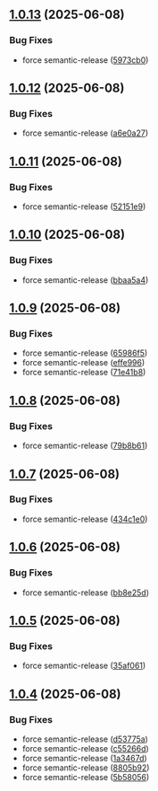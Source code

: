 ## [1.0.13](https://github.com/maxplumley/pomo/compare/1.0.12...1.0.13) (2025-06-08)


### Bug Fixes

* force semantic-release ([5973cb0](https://github.com/maxplumley/pomo/commit/5973cb0d89e06e4ef3177d88b27e9a313a97bd99))

## [1.0.12](https://github.com/maxplumley/pomo/compare/1.0.11...1.0.12) (2025-06-08)


### Bug Fixes

* force semantic-release ([a6e0a27](https://github.com/maxplumley/pomo/commit/a6e0a27d9eed0841c7375d88b303a1d967a60fab))

## [1.0.11](https://github.com/maxplumley/pomo/compare/1.0.10...1.0.11) (2025-06-08)


### Bug Fixes

* force semantic-release ([52151e9](https://github.com/maxplumley/pomo/commit/52151e94dafcfde60af5853a52233f5e6d5d20de))

## [1.0.10](https://github.com/maxplumley/pomo/compare/1.0.9...1.0.10) (2025-06-08)


### Bug Fixes

* force semantic-release ([bbaa5a4](https://github.com/maxplumley/pomo/commit/bbaa5a4a4c9f48bdd554a8077bae63310ea15af0))

## [1.0.9](https://github.com/maxplumley/pomo/compare/1.0.8...1.0.9) (2025-06-08)


### Bug Fixes

* force semantic-release ([65986f5](https://github.com/maxplumley/pomo/commit/65986f5183bb0fb4409145c66c528f9ef44615b0))
* force semantic-release ([effe996](https://github.com/maxplumley/pomo/commit/effe9967a4af58426d015d527e25f0de1ce21828))
* force semantic-release ([71e41b8](https://github.com/maxplumley/pomo/commit/71e41b80a372390b0062c530ea297fab335d9f09))

## [1.0.8](https://github.com/maxplumley/pomo/compare/1.0.7...1.0.8) (2025-06-08)


### Bug Fixes

* force semantic-release ([79b8b61](https://github.com/maxplumley/pomo/commit/79b8b6156011aac8be88a8bbc070ca0c404bc973))

## [1.0.7](https://github.com/maxplumley/pomo/compare/1.0.6...1.0.7) (2025-06-08)


### Bug Fixes

* force semantic-release ([434c1e0](https://github.com/maxplumley/pomo/commit/434c1e02356ba92a66b5a879f14b29b4e559f94f))

## [1.0.6](https://github.com/maxplumley/pomo/compare/1.0.5...1.0.6) (2025-06-08)


### Bug Fixes

* force semantic-release ([bb8e25d](https://github.com/maxplumley/pomo/commit/bb8e25dd8ac8c8e606691254eb50c2500673f202))

## [1.0.5](https://github.com/maxplumley/pomo/compare/1.0.4...1.0.5) (2025-06-08)


### Bug Fixes

* force semantic-release ([35af061](https://github.com/maxplumley/pomo/commit/35af061df33852faec1b6bf0f925705adc6a02fc))

## [1.0.4](https://github.com/maxplumley/pomo/compare/1.0.3...1.0.4) (2025-06-08)


### Bug Fixes

* force semantic-release ([d53775a](https://github.com/maxplumley/pomo/commit/d53775af8291284f763103cf46d2b1851e691691))
* force semantic-release ([c55266d](https://github.com/maxplumley/pomo/commit/c55266d5cd5932aa2b641d4d86bdaa2005f79c65))
* force semantic-release ([1a3467d](https://github.com/maxplumley/pomo/commit/1a3467d030d144de97626cd56fa8e9883c6f3c37))
* force semantic-release ([8805b92](https://github.com/maxplumley/pomo/commit/8805b92ede3a2d0468ae40ef31fcb3ab8ff15ddc))
* force semantic-release ([5b58056](https://github.com/maxplumley/pomo/commit/5b58056c6f51a0dbd91046f07c65184600a82527))
